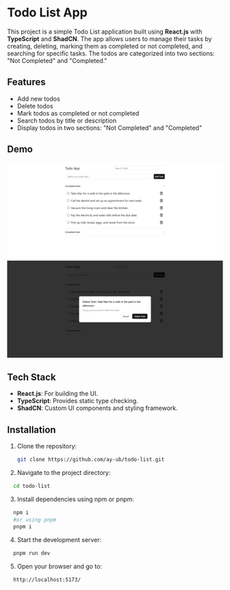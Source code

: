 # Todo List App

This project is a simple Todo List application built using **React.js** with **TypeScript** and **ShadCN**. The app allows users to manage their tasks by creating, deleting, marking them as completed or not completed, and searching for specific tasks. The todos are categorized into two sections: "Not Completed" and "Completed."

## Features

- Add new todos
- Delete todos
- Mark todos as completed or not completed
- Search todos by title or description
- Display todos in two sections: "Not Completed" and "Completed"

## Demo

![App Screenshot](./screen.png)
![Delete task Screenshot](./delete-task.png)

## Tech Stack

- **React.js**: For building the UI.
- **TypeScript**: Provides static type checking.
- **ShadCN**: Custom UI components and styling framework.

## Installation

1. Clone the repository:

   ```bash
   git clone https://github.com/ay-ub/todo-list.git
   ```

2. Navigate to the project directory:

```bash
  cd todo-list
```

3. Install dependencies using npm or pnpm:

```bash
  npm i
  #or using pnpm
  pnpm i
```

4. Start the development server:

```bash
  pnpm run dev
```

5. Open your browser and go to:

```bash
  http://localhost:5173/
```
